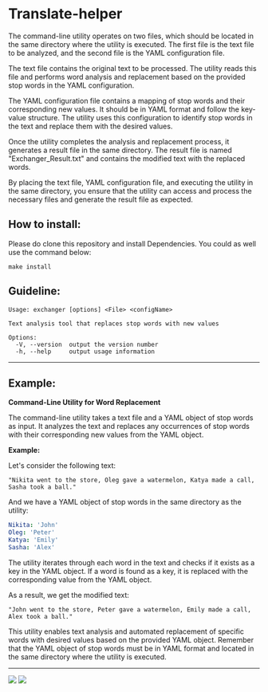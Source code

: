 # Translate-helper

The command-line utility operates on two files, which should be located in the same directory where the utility is executed. The first file is the text file to be analyzed, and the second file is the YAML configuration file.

The text file contains the original text to be processed. The utility reads this file and performs word analysis and replacement based on the provided stop words in the YAML configuration.

The YAML configuration file contains a mapping of stop words and their corresponding new values. It should be in YAML format and follow the key-value structure. The utility uses this configuration to identify stop words in the text and replace them with the desired values.

Once the utility completes the analysis and replacement process, it generates a result file in the same directory. The result file is named "Exchanger_Result.txt" and contains the modified text with the replaced words.

By placing the text file, YAML configuration file, and executing the utility in the same directory, you ensure that the utility can access and process the necessary files and generate the result file as expected.

## How to install:

Please do clone this repository and install Dependencies.
You could as well use the command below:

```
make install
```
## Guideline:

```
Usage: exchanger [options] <File> <configName>

Text analysis tool that replaces stop words with new values

Options:
  -V, --version  output the version number
  -h, --help     output usage information
```
---
## Example: 

**Command-Line Utility for Word Replacement**

The command-line utility takes a text file and a YAML object of stop words as input. It analyzes the text and replaces any occurrences of stop words with their corresponding new values from the YAML object.

**Example:**

Let's consider the following text:

```
"Nikita went to the store, Oleg gave a watermelon, Katya made a call, Sasha took a ball."
```

And we have a YAML object of stop words in the same directory as the utility:

```yaml
Nikita: 'John'
Oleg: 'Peter'
Katya: 'Emily'
Sasha: 'Alex'
```

The utility iterates through each word in the text and checks if it exists as a key in the YAML object. If a word is found as a key, it is replaced with the corresponding value from the YAML object.

As a result, we get the modified text:

```
"John went to the store, Peter gave a watermelon, Emily made a call, Alex took a ball."
```

This utility enables text analysis and automated replacement of specific words with desired values based on the provided YAML object. Remember that the YAML object of stop words must be in YAML format and located in the same directory where the utility is executed.

---

<a href="https://codeclimate.com/github/nesquick017/translate-helper/maintainability"><img src="https://api.codeclimate.com/v1/badges/34c92a1dee77a8873972/maintainability" /></a>    <a href="https://codeclimate.com/github/nesquick017/translate-helper/test_coverage"><img src="https://api.codeclimate.com/v1/badges/34c92a1dee77a8873972/test_coverage" /></a>
